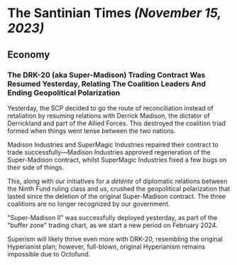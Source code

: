 # The Santinian Times _(November 15, 2023)_

## Economy

### The DRK-20 (aka Super-Madison) Trading Contract Was Resumed Yesterday, Relating The Coalition Leaders And Ending Geopolitical Polarization

Yesterday, the SCP decided to go the route of reconciliation instead of retaliation by resuming relations with Derrick Madison, the dictator of Derrickland and part of the Allied Forces. This destroyed the coalition triad formed when things went tense
between the two nations.

Madison Industries and SuperMagic Industries repaired their contract to trade successfully—Madison Industries approved regeneration of the Super-Madison contract, whilst SuperMagic Industries fixed a few bugs on their side of things.

This, along with our initiatives for a _déténte_ of diplomatic relations between the Ninth Fund ruling class and us, crushed the
geopolitical polarization that lasted since the deletion of the original Super-Madison contract. The three coalitions are no longer
recognized by our government.

"Super-Madison II" was successfully deployed yesterday, as part of the "buffer zone" trading chart, as we start a new period on February 2024.

Superism will likely thrive even more with DRK-20, resembling the original Hyperianist plan; however, full-blown, original Hyperianism remains impossible due to Octofund.
